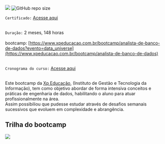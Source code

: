 [![](https://img.shields.io/badge/made%20by-jair-blue)](https://www.linkedin.com/in/jairengdados/)
![GitHub repo size](https://img.shields.io/badge/-engenheiro%20de%20dados-green)

`Certificado:` [Acesse aqui](https://github.com/Jair-pc/XP_Educacao_IGTI-2022-9A-Botcamp_Analista_de_Banco_de_Dados/blob/master/Analista%20de%20Banco%20de%20dados.jpg)
</br></br>

`Duração:` 2 meses, 148 horas
</br></br>
bootcamp: [https://www.xpeducacao.com.br/bootcamp/analista-de-banco-de-dados?evento=data_universe](https://www.xpeducacao.com.br/bootcamp/analista-de-banco-de-dados)
</br></br>

`Cronograma do curso:` [Acesse aqui](https://github.com/Jair-pc/XP_Educacao_IGTI-2022-9A-Botcamp_Analista_de_Banco_de_Dados/blob/master/Cronograma%20do%20BDA.png)
</br></br>


Este bootcamp da [Xp Educação](https://www.xpeducacao.com.br/), (Instituto de Gestão e Tecnologia da Informação), tem como objetivo abordar de forma intensiva conceitos e práticas de engenharia de dados, habilitando o aluno para atuar profissionalmente na área.</br>
Assim possibiliou que pudesse estudar através de desafios semanais sucessivos que evoluem em complexidade e abrangência.


## Trilha do bootcamp

![](https://github.com/Jair-pc/Bootcamp-Engenheiro_de_Dados-IGTI/blob/master/Trilha%20Engenharia%20de%20Dados.png)


